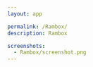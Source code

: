 ```yaml
---
layout: app

permalink: /Rambox/
description: Rambox

screenshots:
  - Rambox/screenshot.png
---
```

